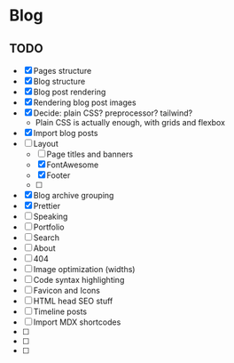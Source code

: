# Blog

## TODO

- [x] Pages structure
- [x] Blog structure
- [x] Blog post rendering
- [x] Rendering blog post images
- [x] Decide: plain CSS? preprocessor? tailwind?
  - Plain CSS is actually enough, with grids and flexbox
- [x] Import blog posts
- [ ] Layout
  - [ ] Page titles and banners
  - [x] FontAwesome
  - [x] Footer
  - [ ]
- [x] Blog archive grouping
- [x] Prettier
- [ ] Speaking
- [ ] Portfolio
- [ ] Search
- [ ] About
- [ ] 404
- [ ] Image optimization (widths)
- [ ] Code syntax highlighting
- [ ] Favicon and Icons
- [ ] HTML head SEO stuff
- [ ] Timeline posts
- [ ] Import MDX shortcodes
- [ ]
- [ ]
- [ ]
